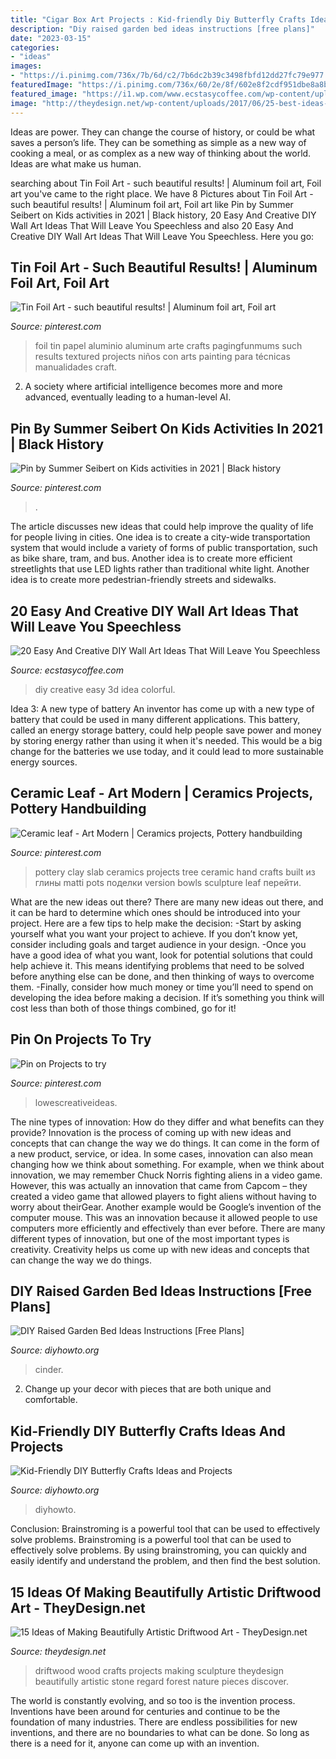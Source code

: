 ```yaml
---
title: "Cigar Box Art Projects : Kid-friendly Diy Butterfly Crafts Ideas And Projects"
description: "Diy raised garden bed ideas instructions [free plans]"
date: "2023-03-15"
categories:
- "ideas"
images:
- "https://i.pinimg.com/736x/7b/6d/c2/7b6dc2b39c3498fbfd12dd27fc79e977.jpg"
featuredImage: "https://i.pinimg.com/736x/60/2e/8f/602e8f2cdf951dbe8a8b36e62a6a5ef7.jpg"
featured_image: "https://i1.wp.com/www.ecstasycoffee.com/wp-content/uploads/2016/09/Colorful-3D-Wall-Art-DIY-Idea.jpg"
image: "http://theydesign.net/wp-content/uploads/2017/06/25-best-ideas-about-driftwood-art-on-theydesign-driftwood-crafts-with-regard-to-driftwood-art-35-ideas-of-making-beautifully-artistic-driftwood-art.jpg"
---
```



Ideas are power. They can change the course of history, or could be what saves a person’s life. They can be something as simple as a new way of cooking a meal, or as complex as a new way of thinking about the world. Ideas are what make us human.

	

		
searching about Tin Foil Art - such beautiful results! | Aluminum foil art, Foil art you've came to the right place. We have 8 Pictures about Tin Foil Art - such beautiful results! | Aluminum foil art, Foil art like Pin by Summer Seibert on Kids activities in 2021 | Black history, 20 Easy And Creative DIY Wall Art Ideas That Will Leave You Speechless and also 20 Easy And Creative DIY Wall Art Ideas That Will Leave You Speechless. Here you go:
		
    
## Tin Foil Art - Such Beautiful Results! | Aluminum Foil Art, Foil Art

<img loading=lazy src="https://i.pinimg.com/736x/c0/83/13/c08313f8fb7ee2c317f2098530994108.jpg" onerror="this.onerror=null;this.src='https://tse1.mm.bing.net/th?id=OIP.Fw-zxaJfRyxVBMTvROSLMwHaJ5&amp;pid=15.1';" alt="Tin Foil Art - such beautiful results! | Aluminum foil art, Foil art">

_Source: pinterest.com_

>foil tin papel aluminio aluminum arte crafts pagingfunmums such results textured projects niños con arts painting para técnicas manualidades craft. 

	

2. A society where artificial intelligence becomes more and more advanced, eventually leading to a human-level AI. 

    
## Pin By Summer Seibert On Kids Activities In 2021 | Black History

<img loading=lazy src="https://i.pinimg.com/736x/fa/14/d1/fa14d1bf54dbea77d6a5bde35048bdf9.jpg" onerror="this.onerror=null;this.src='https://tse4.mm.bing.net/th?id=OIP.Ep26krukrmWUhPKG8evoSAHaNK&amp;pid=15.1';" alt="Pin by Summer Seibert on Kids activities in 2021 | Black history">

_Source: pinterest.com_

>. 

	

The article discusses new ideas that could help improve the quality of life for people living in cities. One idea is to create a city-wide transportation system that would include a variety of forms of public transportation, such as bike share, tram, and bus. Another idea is to create more efficient streetlights that use LED lights rather than traditional white light. Another idea is to create more pedestrian-friendly streets and sidewalks.

    
## 20 Easy And Creative DIY Wall Art Ideas That Will Leave You Speechless

<img loading=lazy src="https://i1.wp.com/www.ecstasycoffee.com/wp-content/uploads/2016/09/Colorful-3D-Wall-Art-DIY-Idea.jpg" onerror="this.onerror=null;this.src='https://tse3.mm.bing.net/th?id=OIP.LRPfiH8z2t3REmdhQlq3zgHaLP&amp;pid=15.1';" alt="20 Easy And Creative DIY Wall Art Ideas That Will Leave You Speechless">

_Source: ecstasycoffee.com_

>diy creative easy 3d idea colorful. 

	

Idea 3: A new type of battery
An inventor has come up with a new type of battery that could be used in many different applications. This battery, called an energy storage battery, could help people save power and money by storing energy rather than using it when it's needed. This would be a big change for the batteries we use today, and it could lead to more sustainable energy sources.

    
## Ceramic Leaf - Art Modern | Ceramics Projects, Pottery Handbuilding

<img loading=lazy src="https://i.pinimg.com/736x/7b/6d/c2/7b6dc2b39c3498fbfd12dd27fc79e977.jpg" onerror="this.onerror=null;this.src='https://tse4.mm.bing.net/th?id=OIP.PQnXlJOn9Ek47jNdHITaswHaJ4&amp;pid=15.1';" alt="Ceramic leaf - Art Modern | Ceramics projects, Pottery handbuilding">

_Source: pinterest.com_

>pottery clay slab ceramics projects tree ceramic hand crafts built из глины matti pots поделки version bowls sculpture leaf перейти. 

	

What are the new ideas out there?
There are many new ideas out there, and it can be hard to determine which ones should be introduced into your project. Here are a few tips to help make the decision: 
-Start by asking yourself what you want your project to achieve. If you don’t know yet, consider including goals and target audience in your design.
-Once you have a good idea of what you want, look for potential solutions that could help achieve it. This means identifying problems that need to be solved before anything else can be done, and then thinking of ways to overcome them.
-Finally, consider how much money or time you’ll need to spend on developing the idea before making a decision. If it’s something you think will cost less than both of those things combined, go for it!

    
## Pin On Projects To Try

<img loading=lazy src="https://i.pinimg.com/736x/60/2e/8f/602e8f2cdf951dbe8a8b36e62a6a5ef7.jpg" onerror="this.onerror=null;this.src='https://tse2.mm.bing.net/th?id=OIP.J9cW602-QFU76TJrheQs6AHaKO&amp;pid=15.1';" alt="Pin on Projects to try">

_Source: pinterest.com_

>lowescreativeideas. 

	

The nine types of innovation: How do they differ and what benefits can they provide?
Innovation is the process of coming up with new ideas and concepts that can change the way we do things. It can come in the form of a new product, service, or idea. In some cases, innovation can also mean changing how we think about something. For example, when we think about innovation, we may remember Chuck Norris fighting aliens in a video game. However, this was actually an innovation that came from Capcom – they created a video game that allowed players to fight aliens without having to worry about theirGear. Another example would be Google’s invention of the computer mouse. This was an innovation because it allowed people to use computers more efficiently and effectively than ever before. There are many different types of innovation, but one of the most important types is creativity. Creativity helps us come up with new ideas and concepts that can change the way we do things.

    
## DIY Raised Garden Bed Ideas Instructions [Free Plans]

<img loading=lazy src="https://www.diyhowto.org/wp-content/uploads/DIY-Cinder-Block-Raised-Garden-Bed-20-DIY-Raised-Garden-Bed-Ideas-Instructions.jpg" onerror="this.onerror=null;this.src='https://tse1.mm.bing.net/th?id=OIP.nORl2gJgF5nEXlpEyCFR_QHaNQ&amp;pid=15.1';" alt="DIY Raised Garden Bed Ideas Instructions [Free Plans]">

_Source: diyhowto.org_

>cinder. 

	

2. Change up your decor with pieces that are both unique and comfortable.

    
## Kid-Friendly DIY Butterfly Crafts Ideas And Projects

<img loading=lazy src="https://www.diyhowto.org/wp-content/uploads/DIYHowto-Kid-Friendly-DIY-Butterfly-Crafts-Ideas-03.jpg" onerror="this.onerror=null;this.src='https://tse2.mm.bing.net/th?id=OIP.ReWxxfnMtficDLeFS8lb6gHaGM&amp;pid=15.1';" alt="Kid-Friendly DIY Butterfly Crafts Ideas and Projects">

_Source: diyhowto.org_

>diyhowto. 

	

Conclusion: Brainstroming is a powerful tool that can be used to effectively solve problems.
Brainstroming is a powerful tool that can be used to effectively solve problems. By using brainstroming, you can quickly and easily identify and understand the problem, and then find the best solution.

    
## 15 Ideas Of Making Beautifully Artistic Driftwood Art - TheyDesign.net

<img loading=lazy src="http://theydesign.net/wp-content/uploads/2017/06/25-best-ideas-about-driftwood-art-on-theydesign-driftwood-crafts-with-regard-to-driftwood-art-35-ideas-of-making-beautifully-artistic-driftwood-art.jpg" onerror="this.onerror=null;this.src='https://tse4.mm.bing.net/th?id=OIP.EPLJNsqRZv_vMwlkRaJrIwHaLJ&amp;pid=15.1';" alt="15 Ideas of Making Beautifully Artistic Driftwood Art - TheyDesign.net">

_Source: theydesign.net_

>driftwood wood crafts projects making sculpture theydesign beautifully artistic stone regard forest nature pieces discover. 

	

The world is constantly evolving, and so too is the invention process. Inventions have been around for centuries and continue to be the foundation of many industries. There are endless possibilities for new inventions, and there are no boundaries to what can be done. So long as there is a need for it, anyone can come up with an invention.

